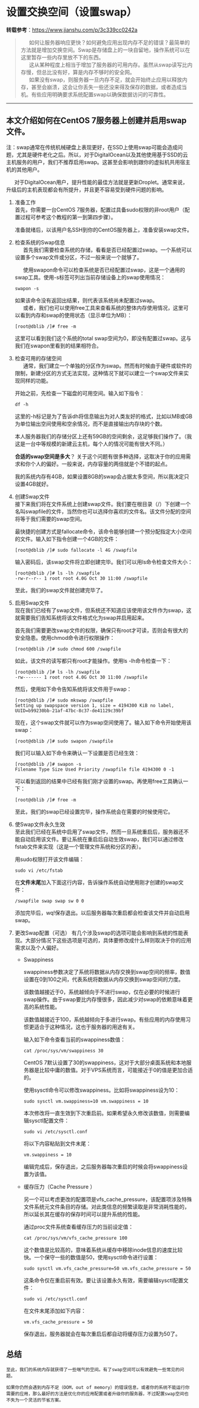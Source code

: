 # 设置交换空间（设置swap）
**转载参考**：https://www.jianshu.com/p/3c339cc0242a
>&ensp; &ensp; 如何让服务器响应更快？如何避免应用出现内存不足的错误？最简单的方法就是增加交换空间。Swap是存储盘上的一块自留地，操作系统可以在这里暂存一些内存里放不下的东西。  
&ensp; &ensp; 这从某种程度上相当于增加了服务器的可用内存。虽然从swap读写比内存慢，但总比没有好，算是内存不够时的安全网。  
&ensp; &ensp; 如果没有swap，则服务器一旦内存不足，就会开始终止应用以释放内存，甚至会崩溃，这会让你丢失一些还没来得及保存的数据，或者造成当机。有些应用明确要求系统配置swap以确保数据访问的可靠性。

---
## 本文介绍如何在CentOS 7服务器上创建并启用swap文件。

注：swap通常在传统机械硬盘上表现更好，在SSD上使用swap可能会造成问题，尤其是硬件老化之后。所以，对于DigitalOcean以及其他使用基于SSD的云主机服务的用户，我们不推荐启用swap。这甚至会影响到跟你的虚拟机共用宿主机的其他用户。  

&ensp; &ensp; 对于DigitalOcean用户，提升性能的最佳方法就是更新Droplet。通常来说，升级后的主机表现都会有所提升，并且更不容易受到硬件问题的影响。  

1. 准备工作  
    首先，你需要一台CentOS 7服务器，配置过具备sudo权限的非root用户（配置过程可参考这个教程的第一到第四步骤）。  

    准备就绪后，以该用户名SSH到你的CentOS服务器上，准备安装swap文件。

2. 检查系统的Swap信息  
    &ensp; &ensp; 首先我们需要检查系统的存储，看看是否已经配置过swap。一个系统可以设置多个swap文件或分区，不过一般来说一个就够了。

    &ensp; &ensp; 使用swapon命令可以检查系统是否已经配置过swap，这是一个通用的swap工具。使用-s标签可列出当前存储设备上的swap使用情况：
    ```
    swapon -s
    ```
    如果该命令没有返回出结果，则代表该系统尚未配置过swap。  
    &ensp; &ensp; 或者，我们也可以使用free工具来查看系统的整体内存使用情况，这里可以看到内存和swap的使用状态（显示单位为MB）：
    ```
    [root@dblib /]# free -m
    ```
    这里可以看到我们这个系统的total swap空间为0，即没有配置过swap。这与我们在swapon里看到的结果相符合。

3. 检查可用的存储空间  
    &ensp; &ensp; 通常，我们建立一个单独的分区作为swap。然而有时候由于硬件或软件的限制，新建分区的方式无法实现，这种情况下就可以建立一个swap文件来实现同样的功能。

    开始之前，先检查一下磁盘的可用空间。输入如下指令：
    ```
    df -h 
    ```    
    这里的-h标记是为了告诉dh将信息输出为对人类友好的格式，比如以MB或GB为单位输出空间使用和空余情况，而不是直接输出内存块的个数。

    本人服务器我们的存储分区上还有59GB的空间剩余，这足够我们操作了。（我这是一台中等规模的新建云主机，每个人的情况可能有很大不同。）

    **合适的swap空间是多大**？ 关于这个问题有很多种选择，这取决于你的应用需求和你个人的偏好。一般来说，内存容量的两倍就是个不错的起点。

    我的系统内存有4GB，如果设置8GB的swap会占据太多空间，所以我决定只设置4GB就好。

4. 创建Swap文件  
    接下来我们将在文件系统上创建swap文件。我们要在根目录（/）下创建一个名叫swapfile的文件，当然你也可以选择你喜欢的文件名。该文件分配的空间将等于我们需要的swap空间。

    最快捷的创建方式是fallocate命令，该命令能够创建一个预分配指定大小空间的文件。输入如下指令创建一个4GB的文件：
    ```
    [root@dblib /]# sudo fallocate -l 4G /swapfile
    ```
    输入密码后，该swap文件将立即创建完毕。我们可以用ls命令检查文件大小：
    ```
    [root@dblib /]# ls -lh /swapfile
    -rw-r--r-- 1 root root 4.0G Oct 30 11:00 /swapfile
    ````    
    至此，我们的swap文件就创建完毕了。

5. 启用Swap文件  
    现在我们已经有了swap文件，但系统还不知道应该使用该文件作为swap，这就需要我们告知系统将该文件格式化为swap并启用起来。

    首先我们需要更改swap文件的权限，确保只有root才可读，否则会有很大的安全隐患。使用chmod命令进行权限操作：
    ```
    [root@dblib /]# sudo chmod 600 /swapfile
    ```
    如此，该文件的读写都只有root才能操作。使用ls -lh命令检查一下：
    ```
    [root@dblib /]# ls -lh /swapfile
    -rw------- 1 root root 4.0G Oct 30 11:00 /swapfile
    ```
    然后，使用如下命令告知系统将该文件用于swap：
    ```
    [root@dblib /]# sudo mkswap /swapfile
    Setting up swapspace version 1, size = 4194300 KiB no label, UUID=b99230bb-21af-47bc-8c37-de41129c39bf
    ```
    现在，这个swap文件就可以作为swap空间使用了。输入如下命令开始使用该swap：
    ```
    [root@dblib /]# sudo swapon /swapfile
    ```
    我们可以输入如下命令来确认一下设置是否已经生效：
    ```
    [root@dblib /]# swapon -s
    Filename Type Size Used Priority /swapfile file 4194300 0 -1
    ```
    可以看到返回的结果中已经有我们刚才设置的swap。再使用free工具确认一下：
    ```
    [root@dblib /]# free -m 
    ```
    至此，我们的swap已经设置完毕，操作系统会在需要的时候使用它。

6. 使Swap文件永久生效  
    至此我们已经在系统中启用了swap文件，然而一旦系统重启后，服务器还不能自动启用该文件。要让系统在重启后自动生效swap，我们可以通过修改fstab文件来实现（这是一个管理文件系统和分区的表）。

    用sudo权限打开该文件编辑：
    ```
    sudo vi /etc/fstab
    ```
    在**文件末尾**加入下面这行内容，告诉操作系统自动使用刚才创建的swap文件：
    ```
    /swapfile swap swap sw 0 0
    ```
    添加完毕后，wq!保存退出。以后服务器每次重启都会检查该文件并自动启用swap。

7. 更改Swap配置（可选）
    有几个涉及swap的选项可能会影响到系统的性能表现。大部分情况下这些选项是可选的，具体要修改成什么样则取决于你的应用需求以及个人偏好。
    
    + Swappiness
    
        swappiness参数决定了系统将数据从内存交换到swap空间的频率，数值设置在0到100之间，代表系统将数据从内存交换到swap空间的力度。

        该数值越接近于0，系统越倾向于不进行swap，仅在必要的时候进行swap操作。由于swap要比内存慢很多，因此减少对swap的依赖意味着更高的系统性能。

        该数值越接近于100，系统越倾向于多进行swap。有些应用的内存使用习惯更适合于这种情况，这也于服务器的用途有关。

        输入如下命令查看当前的swappiness数值：
        ```
        cat /proc/sys/vm/swappiness 30
        ```
        CentOS 7默认设置了30的swappiness，这对于大部分桌面系统和本地服务器是比较中庸的数值。对于VPS系统而言，可能接近于0的值是更加合适的。

        使用sysctl命令可以修改swappiness。比如将swappiness设为10：
        ```
        sudo sysctl vm.swappiness=10 vm.swappiness = 10
        ```
        本次修改将一直生效到下次重启前。如果希望永久修改该数值，则需要编辑sysctl配置文件：
        ```
        sudo vi /etc/sysctl.conf
        ```
        将以下内容粘贴到文件末尾：
        ```
        vm.swappiness = 10
        ```
        编辑完成后，保存退出，之后服务器每次重启的时候会将swappiness设置为该值。

    + 缓存压力（Cache Pressure ）

        另一个可以考虑更改的配置项是vfs_cache_pressure，该配置项涉及特殊文件系统元文件条目的存储。对此类信息的频繁读取是非常消耗性能的，所以延长其在缓存的保存时间可以提升系统的性能。

        通过proc文件系统查看缓存压力的当前设定值：
        ```
        cat /proc/sys/vm/vfs_cache_pressure 100
        ```
        这个数值是比较高的，意味着系统从缓存中移除inode信息的速度比较快。一个保守一些的数值是50，使用sysctl命令进行设置：
        ```
        sudo sysctl vm.vfs_cache_pressure=50 vm.vfs_cache_pressure = 50
        ```
        这条命令仅在重启前有效。要让该设置永久有效，需要编辑sysctl配置文件：
        ```
        sudo vi /etc/sysctl.conf
        ```
        在文件末尾添加如下内容：
        ```
        vm.vfs_cache_pressure = 50
        ```
        保存退出，服务器就会在每次重启后都自动将缓存压力设置为50了。

## 总结
    至此，我们的系统内存就获得了一些喘气的空间。有了swap空间可以有效避免一些常见的问题。

    如果你仍然会遇到内存不足（OOM，out of memory）的错误信息，或者你的系统不能运行你需要的应用，那么最好的方法是优化你的应用配置或者升级你的服务器，不过配置swap空间也不失为一个灵活的节省方案。